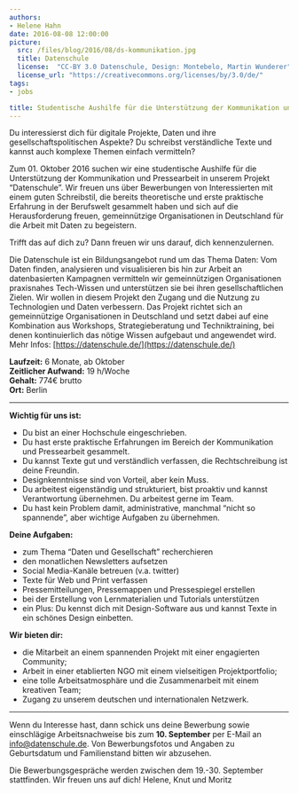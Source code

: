 ```yaml
---
authors:
- Helene Hahn
date: 2016-08-08 12:00:00
picture:
  src: /files/blog/2016/08/ds-kommunikation.jpg
  title: Datenschule
  license:  "CC-BY 3.0 Datenschule, Design: Montebelo, Martin Wunderer"
  license_url: "https://creativecommons.org/licenses/by/3.0/de/"
tags:
- jobs

title: Studentische Aushilfe für die Unterstützung der Kommunikation und Pressearbeit gesucht
---
```



Du interessierst dich für digitale Projekte, Daten und ihre gesellschaftspolitischen Aspekte?  Du schreibst verständliche Texte und kannst auch komplexe Themen einfach vermitteln? 

Zum 01. Oktober 2016 suchen wir eine studentische Aushilfe für die Unterstützung der Kommunikation und Pressearbeit in unserem Projekt “Datenschule”. Wir freuen uns über Bewerbungen von Interessierten mit einem guten Schreibstil, die bereits theoretische und erste praktische Erfahrung in der Berufswelt gesammelt haben und sich auf die Herausforderung freuen, gemeinnützige Organisationen in Deutschland für die Arbeit mit Daten zu begeistern.

Trifft das auf dich zu? Dann freuen wir uns darauf, dich kennenzulernen. 

Die Datenschule ist ein Bildungsangebot rund um das Thema Daten: Vom Daten finden, analysieren und visualisieren bis hin zur Arbeit an datenbasierten Kampagnen vermitteln wir gemeinnützigen Organisationen praxisnahes Tech-Wissen und unterstützen sie bei ihren gesellschaftlichen Zielen. Wir wollen in diesem Projekt den Zugang und die Nutzung zu Technologien und Daten verbessern. Das Projekt richtet sich an gemeinnützige Organisationen in Deutschland und setzt dabei auf eine Kombination aus Workshops, Strategieberatung und Techniktraining, bei denen kontinuierlich das nötige Wissen  aufgebaut und angewendet wird. Mehr Infos: [https://datenschule.de/](https://datenschule.de/)


**Laufzeit:** 6 Monate, ab Oktober <br/>
**Zeitlicher Aufwand:** 19 h/Woche <br/>
**Gehalt:** 774€ brutto <br/>
**Ort:** Berlin <br/>


<hr> 

**Wichtig für uns ist:**

* Du bist an einer Hochschule eingeschrieben.
* Du hast erste praktische Erfahrungen im Bereich der Kommunikation und Pressearbeit gesammelt.
* Du kannst Texte gut und verständlich verfassen, die Rechtschreibung ist deine Freundin.
* Designkenntnisse sind von Vorteil, aber kein Muss.
* Du arbeitest eigenständig und strukturiert, bist proaktiv und kannst Verantwortung übernehmen. Du arbeitest gerne im Team.
* Du hast kein Problem damit, administrative, manchmal “nicht so spannende”, aber wichtige Aufgaben zu übernehmen.



**Deine Aufgaben:**

* zum Thema “Daten und Gesellschaft” recherchieren
* den monatlichen Newsletters aufsetzen
* Social Media-Kanäle betreuen (v.a. twitter)
* Texte für Web und Print verfassen
* Pressemitteilungen, Pressemappen und Pressespiegel erstellen
* bei der Erstellung von Lernmaterialien und Tutorials unterstützen
* ein Plus: Du kennst dich mit Design-Software aus und kannst Texte in ein schönes Design einbetten.



**Wir bieten dir:**

* die Mitarbeit an einem spannenden Projekt mit einer engagierten Community;
* Arbeit in einer etablierten NGO mit einem vielseitigen Projektportfolio;
* eine tolle Arbeitsatmosphäre und die Zusammenarbeit mit einem kreativen Team;
* Zugang zu unserem deutschen und internationalen Netzwerk.


<hr> 

Wenn du Interesse hast, dann schick uns deine Bewerbung sowie einschlägige  Arbeitsnachweise bis zum **10. September** per E-Mail an [info@datenschule.de](mailto:info@datenschule.de). Von Bewerbungsfotos und Angaben zu Geburtsdatum und Familienstand bitten wir abzusehen. 

Die Bewerbungsgespräche werden zwischen dem 19.-30. September stattfinden.
Wir freuen uns auf dich!
Helene, Knut und Moritz
